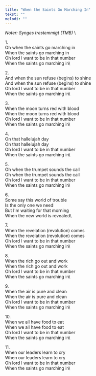 ```yaml
---
title: "When the Saints Go Marching In"
tekst: ""
melodi: ""
---
```

*Noter: Synges trestemmigt (TMB)* \

1\.\
Oh when the saints go marching in\
When the saints go marching in\
Oh lord I want to be in that number\
When the saints go marching in\

2\.\
And when the sun refuse (begins) to shine\
And when the sun refuse (begins) to shine\
Oh lord I want to be in that number\
When the saints go marching in\

3\.\
When the moon turns red with blood\
When the moon turns red with blood\
Oh lord I want to be in that number\
When the saints go marching in\

4\.\
On that hallelujah day\
On that hallelujah day\
Oh lord I want to be in that number\
When the saints go marching in\

5\.\
Oh when the trumpet sounds the call\
Oh when the trumpet sounds the call\
Oh lord I want to be in that number\
When the saints go marching in\

6\.\
Some say this world of trouble\
Is the only one we need\
But I'm waiting for that morning\
When the new world is revealed\

7\.\
When the revelation (revolution) comes\
When the revelation (revolution) comes\
Oh lord I want to be in that number\
When the saints go marching in\

8\.\
When the rich go out and work\
When the rich go out and work\
Oh lord I want to be in that number\
When the saints go marching in\

9\.\
When the air is pure and clean\
When the air is pure and clean\
Oh lord I want to be in that number\
When the saints go marching in\

10\.\
When we all have food to eat\
When we all have food to eat\
Oh lord I want to be in that number\
When the saints go marching in\

11\.\
When our leaders learn to cry\
When our leaders learn to cry\
Oh lord I want to be in that number\
When the saints go marching in\
